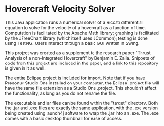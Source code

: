# Hovercraft Velocity Solver
This Java application runs a numerical solver of a Riccati differential equation to solve for the velocity of a hovercraft as a function of time. Computation is facilitated by the Apache Math library; graphing is facilitated by the JFreeChart library (which itself uses JCommon); testing is done using TestNG. Users interact through a basic GUI written in Swing.

This project was created as a supplement to the research paper "Thrust Analysis of a non-Integrated Hovercraft" by Benjamin D. Zalla. Snippets of code from this project are included in the paper, and a link to this repository is given in it as well.

The entire Eclipse project is included for import. Note that if you have Presonus Studio One installed on your computer, the Eclipse .project file will have the same file extension as a Studio One .project. This shouldn't affect the functionality, as long as you do not rename the file.

The executable and jar files can be found within the "target" directory. Both the .jar and .exe files are exactly the same application, with the .exe version being created using launch4j software to wrap the .jar into an .exe. The .exe comes with a basic desktop thumbnail for ease of access.
